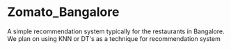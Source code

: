# Zomato_Bangalore
A simple recommendation system typically for the restaurants in Bangalore. We plan on using KNN or DT's as a technique for recommendation system
